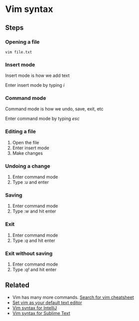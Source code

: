 # Vim syntax

## Steps

### Opening a file

```
vim file.txt
```

### Insert mode

Insert mode is how we add text

Enter insert mode by typing _i_

### Command mode

Command mode is how we undo, save, exit, etc

Enter command mode by typing _esc_

### Editing a file

1. Open the file
1. Enter insert mode
1. Make changes

### Undoing a change

1. Enter command mode
1. Type _:u_ and enter

### Saving

1. Enter command mode
1. Type _:w_ and hit enter

### Exit

1. Enter command mode
1. Type _:q_ and hit enter

### Exit without saving

1. Enter command mode
1. Type _:q!_ and hit enter

## Related

* Vim has many more commands. [Search for vim cheatsheet](https://www.google.com/webhp?#q=vim+cheatsheet)
* [Set vim as your default text editor](http://www.howtogeek.com/howto/ubuntu/change-the-default-editor-from-nano-on-ubuntu-linux/)
* [Vim syntax for IntelliJ](https://plugins.jetbrains.com/plugin/164)
* [Vim syntax for Sublime Text](https://www.sublimetext.com/docs/3/vintage.html)